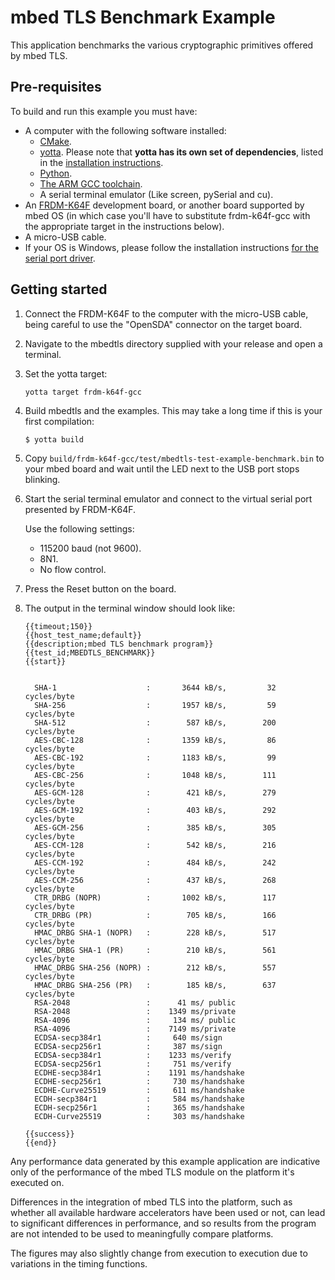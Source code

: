 # mbed TLS Benchmark Example

This application benchmarks the various cryptographic primitives offered by mbed TLS.

## Pre-requisites

To build and run this example you must have:

* A computer with the following software installed:
  * [CMake](http://www.cmake.org/download/).
  * [yotta](https://github.com/ARMmbed/yotta). Please note that **yotta has its own set of dependencies**, listed in the [installation instructions](http://armmbed.github.io/yotta/#installing-on-windows).
  * [Python](https://www.python.org/downloads/).
  * [The ARM GCC toolchain](https://launchpad.net/gcc-arm-embedded).
  * A serial terminal emulator (Like screen, pySerial and cu).
* An [FRDM-K64F](http://developer.mbed.org/platforms/FRDM-K64F/) development board, or another board supported by mbed OS (in which case you'll have to substitute frdm-k64f-gcc with the appropriate target in the instructions below).
* A micro-USB cable.
* If your OS is Windows, please follow the installation instructions [for the serial port driver](https://developer.mbed.org/handbook/Windows-serial-configuration).

## Getting started

1. Connect the FRDM-K64F to the computer with the micro-USB cable, being careful to use the "OpenSDA" connector on the target board.

2. Navigate to the mbedtls directory supplied with your release and open a terminal.

3. Set the yotta target:

    ```
    yotta target frdm-k64f-gcc
    ```

4. Build mbedtls and the examples. This may take a long time if this is your first compilation:

    ```
    $ yotta build
    ```

5. Copy `build/frdm-k64f-gcc/test/mbedtls-test-example-benchmark.bin` to your mbed board and wait until the LED next to the USB port stops blinking.

6. Start the serial terminal emulator and connect to the virtual serial port presented by FRDM-K64F. 

	Use the following settings:

	* 115200 baud (not 9600).
	* 8N1.
	* No flow control. 

7. Press the Reset button on the board.

8. The output in the terminal window should look like:

    ```
    {{timeout;150}}
    {{host_test_name;default}}
    {{description;mbed TLS benchmark program}}
    {{test_id;MBEDTLS_BENCHMARK}}
    {{start}}


      SHA-1                    :       3644 kB/s,         32 cycles/byte
      SHA-256                  :       1957 kB/s,         59 cycles/byte
      SHA-512                  :        587 kB/s,        200 cycles/byte
      AES-CBC-128              :       1359 kB/s,         86 cycles/byte
      AES-CBC-192              :       1183 kB/s,         99 cycles/byte
      AES-CBC-256              :       1048 kB/s,        111 cycles/byte
      AES-GCM-128              :        421 kB/s,        279 cycles/byte
      AES-GCM-192              :        403 kB/s,        292 cycles/byte
      AES-GCM-256              :        385 kB/s,        305 cycles/byte
      AES-CCM-128              :        542 kB/s,        216 cycles/byte
      AES-CCM-192              :        484 kB/s,        242 cycles/byte
      AES-CCM-256              :        437 kB/s,        268 cycles/byte
      CTR_DRBG (NOPR)          :       1002 kB/s,        117 cycles/byte
      CTR_DRBG (PR)            :        705 kB/s,        166 cycles/byte
      HMAC_DRBG SHA-1 (NOPR)   :        228 kB/s,        517 cycles/byte
      HMAC_DRBG SHA-1 (PR)     :        210 kB/s,        561 cycles/byte
      HMAC_DRBG SHA-256 (NOPR) :        212 kB/s,        557 cycles/byte
      HMAC_DRBG SHA-256 (PR)   :        185 kB/s,        637 cycles/byte
      RSA-2048                 :      41 ms/ public
      RSA-2048                 :    1349 ms/private
      RSA-4096                 :     134 ms/ public
      RSA-4096                 :    7149 ms/private
      ECDSA-secp384r1          :     640 ms/sign
      ECDSA-secp256r1          :     387 ms/sign
      ECDSA-secp384r1          :    1233 ms/verify
      ECDSA-secp256r1          :     751 ms/verify
      ECDHE-secp384r1          :    1191 ms/handshake
      ECDHE-secp256r1          :     730 ms/handshake
      ECDHE-Curve25519         :     611 ms/handshake
      ECDH-secp384r1           :     584 ms/handshake
      ECDH-secp256r1           :     365 ms/handshake
      ECDH-Curve25519          :     303 ms/handshake

    {{success}}
    {{end}}
    ```

Any performance data generated by this example application are indicative only of the performance of the mbed TLS module on the platform it's executed on.

Differences in the integration of mbed TLS into the platform, such as whether all available hardware accelerators have been used or not, can lead to significant differences in performance, and so results from the program are not intended to be used to meaningfully compare platforms.

The figures may also slightly change from execution to execution due to variations in the timing functions.
